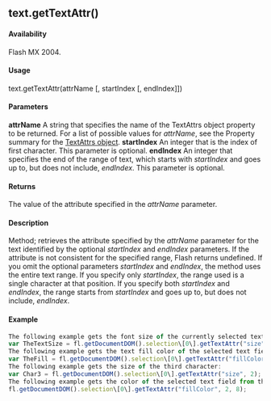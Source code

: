 ## text.getTextAttr()

#### Availability

Flash MX 2004.

#### Usage

text.getTextAttr(attrName \[, startIndex \[, endIndex\]\])

#### Parameters

**attrName** A string that specifies the name of the TextAttrs object property to be returned. For a list of possible values for *attrName*, see the Property summary for the [TextAttrs object](../TextAttrs_object/textAttrs_summary.md).
**startIndex** An integer that is the index of first character. This parameter is optional.
**endIndex** An integer that specifies the end of the range of text, which starts with *startIndex* and goes up to, but does not include, *endIndex*. This parameter is optional.

#### Returns

The value of the attribute specified in the *attrName* parameter.

#### Description

Method; retrieves the attribute specified by the *attrName* parameter for the text identified by the optional *startIndex* and *endIndex* parameters. If the attribute is not consistent for the specified range, Flash returns undefined. If you omit the optional parameters *startIndex* and *endIndex*, the method uses the entire text range. If you specify only *startIndex*, the range used is a single character at that position. If you specify both *startIndex* and *endIndex*, the range starts from *startIndex* and goes up to, but does not include, *endIndex*.

#### Example

```javascript
The following example gets the font size of the currently selected text field and shows it:
var TheTextSize = fl.getDocumentDOM().selection\[0\].getTextAttr("size"); fl.trace(TheTextSize);
The following example gets the text fill color of the selected text field:
var TheFill = fl.getDocumentDOM().selection\[0\].getTextAttr("fillColor"); fl.trace(TheFill);
The following example gets the size of the third character:
var Char3 = fl.getDocumentDOM().selection\[0\].getTextAttr("size", 2); fl.trace(Char3);
The following example gets the color of the selected text field from the third through the eighth character:
fl.getDocumentDOM().selection\[0\].getTextAttr("fillColor", 2, 8);

```